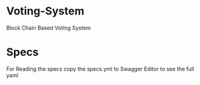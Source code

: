 # Voting-System
Block Chain Based Voting System


# Specs
For Reading the specs copy the specs.yml to Swagger Editor to see the full yaml